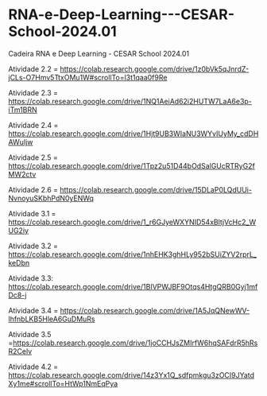 # RNA-e-Deep-Learning---CESAR-School-2024.01
Cadeira RNA e Deep Learning - CESAR School 2024.01

Atividade 2.2 = https://colab.research.google.com/drive/1z0bVk5qJnrdZ-jCLs-O7Hmv5TtxOMu1W#scrollTo=l3t1qaa0f9Re

Atividade 2.3 = https://colab.research.google.com/drive/1NQ1AeiAd62i2HUTW7LaA6e3p-iTm1BRN

Atividade 2.4 = https://colab.research.google.com/drive/1Hjt9UB3WIaNU3WYvIUyMy_cdDHAWuIjw

Atividade 2.5 = https://colab.research.google.com/drive/1Tpz2u51D44bOdSalGUcRTRyG2fMW2ctv

Atividade 2.6 = https://colab.research.google.com/drive/15DLaP0LQdUUi-NvnoyuSKbhPdN0yENWq

Atividade 3.1 = https://colab.research.google.com/drive/1_r6GJyeWXYNID54xBltjVcHc2_WUG2iy

Atividade 3.2 = https://colab.research.google.com/drive/1nhEHK3ghHLy952bSUiZYV2rprL_keDbn

Atividade 3.3: https://colab.research.google.com/drive/1BIVPWJBF9Otqs4HtgQRB0Gyj1mfDc8-j

Atividade 3.4 = https://colab.research.google.com/drive/1A5JqQNewWV-lhfnbLKB5HleA6GuDMuRs

Atividade 3.5 =https://colab.research.google.com/drive/1joCCHJsZMIrfW6hqSAFdrR5hRsR2Celv

Atividade 4.2 = https://colab.research.google.com/drive/14z3Yx1Q_sdfpmkgu3zOCI9JYatdXy1me#scrollTo=HtWp1NmEqPya
